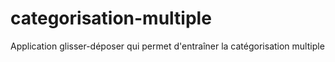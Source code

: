 # categorisation-multiple
Application glisser-déposer qui permet d'entraîner la catégorisation multiple
